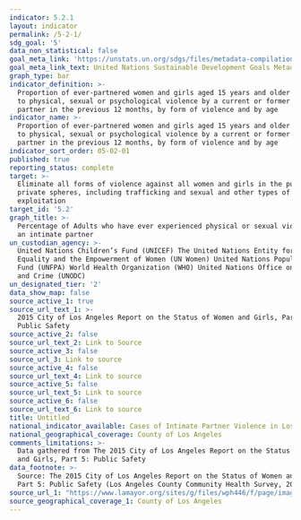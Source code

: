 ```yaml
---
indicator: 5.2.1
layout: indicator
permalink: /5-2-1/
sdg_goal: '5'
data_non_statistical: false
goal_meta_link: 'https://unstats.un.org/sdgs/files/metadata-compilation/Metadata-Goal-5.pdf'
goal_meta_link_text: United Nations Sustainable Development Goals Metadata (PDF 518 KB)
graph_type: bar
indicator_definition: >-
  Proportion of ever-partnered women and girls aged 15 years and older subjected
  to physical, sexual or psychological violence by a current or former intimate
  partner in the previous 12 months, by form of violence and by age
indicator_name: >-
  Proportion of ever-partnered women and girls aged 15 years and older subjected
  to physical, sexual or psychological violence by a current or former intimate
  partner in the previous 12 months, by form of violence and by age
indicator_sort_order: 05-02-01
published: true
reporting_status: complete
target: >-
  Eliminate all forms of violence against all women and girls in the public and
  private spheres, including trafficking and sexual and other types of
  exploitation
target_id: '5.2'
graph_title: >-
  Percentage of Adults who have ever experienced physical or sexual violence by
  an intimate partner
un_custodian_agency: >-
  United Nations Children’s Fund (UNICEF) The United Nations Entity for Gender
  Equality and the Empowerment of Women (UN Women) United Nations Population
  Fund (UNFPA) World Health Organization (WHO) United Nations Office on Drugs
  and Crime (UNODC)  
un_designated_tier: '2'
data_show_map: false
source_active_1: true
source_url_text_1: >-
  2015 City of Los Angeles Report on the Status of Women and Girls, Part 5:
  Public Safety
source_active_2: false
source_url_text_2: Link to Source
source_active_3: false
source_url_3: Link to source
source_active_4: false
source_url_text_4: Link to source
source_active_5: false
source_url_text_5: Link to source
source_active_6: false
source_url_text_6: Link to source
title: Untitled
national_indicator_available: Cases of Intimate Partner Violence in Los Angeles County
national_geographical_coverage: County of Los Angeles
comments_limitations: >-
  Data gathered from The 2015 City of Los Angeles Report on the Status of Women
  and Girls, Part 5: Public Safety
data_footnote: >-
  Source: The 2015 City of Los Angeles Report on the Status of Women and Girls,
  Part 5: Public Safety (Los Angeles County Community Health Survey, 2011 data)
source_url_1: "https://www.lamayor.org/sites/g/files/wph446/f/page/image/LACity_Part5_Public_Safety.pdf\t"
source_geographical_coverage_1: County of Los Angeles
---
```

